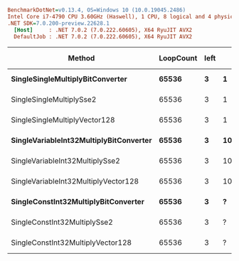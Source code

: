``` ini

BenchmarkDotNet=v0.13.4, OS=Windows 10 (10.0.19045.2486)
Intel Core i7-4790 CPU 3.60GHz (Haswell), 1 CPU, 8 logical and 4 physical cores
.NET SDK=7.0.200-preview.22628.1
  [Host]     : .NET 7.0.2 (7.0.222.60605), X64 RyuJIT AVX2
  DefaultJob : .NET 7.0.2 (7.0.222.60605), X64 RyuJIT AVX2


```
|                                  Method | LoopCount | left |      right |      Mean |    Error |   StdDev | Code Size |
|---------------------------------------- |---------- |----- |----------- |----------:|---------:|---------:|----------:|
|        **SingleSingleMultiplyBitConverter** |     **65536** |    **3** |          **1** |  **90.26 μs** | **0.592 μs** | **0.525 μs** |      **44 B** |
|                SingleSingleMultiplySse2 |     65536 |    3 |          1 |  99.84 μs | 0.639 μs | 0.598 μs |      27 B |
|           SingleSingleMultiplyVector128 |     65536 |    3 |          1 | 190.38 μs | 1.011 μs | 0.946 μs |      28 B |
| **SingleVariableInt32MultiplyBitConverter** |     **65536** |    **3** | **1065353216** |  **89.88 μs** | **0.289 μs** | **0.270 μs** |      **35 B** |
|         SingleVariableInt32MultiplySse2 |     65536 |    3 | 1065353216 |  89.85 μs | 0.481 μs | 0.450 μs |      32 B |
|    SingleVariableInt32MultiplyVector128 |     65536 |    3 | 1065353216 | 180.08 μs | 0.566 μs | 0.501 μs |      33 B |
|    **SingleConstInt32MultiplyBitConverter** |     **65536** |    **3** |          **?** |  **89.90 μs** | **0.374 μs** | **0.331 μs** |      **41 B** |
|            SingleConstInt32MultiplySse2 |     65536 |    3 |          ? |  90.09 μs | 0.508 μs | 0.424 μs |      35 B |
|       SingleConstInt32MultiplyVector128 |     65536 |    3 |          ? | 180.25 μs | 1.081 μs | 0.958 μs |      36 B |
